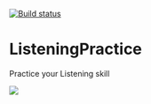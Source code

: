 [![Build status](https://ci.appveyor.com/api/projects/status/rigam0x26krkli7c?svg=true)](https://ci.appveyor.com/project/ilyayunkin/listeningpractice)

# ListeningPractice
Practice your Listening skill

![](https://github.com/ilyayunkin/NumbersListeningPractice/blob/master/screenshots/1.png)
